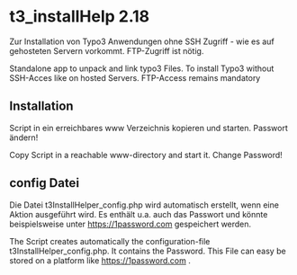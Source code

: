 # t3_installHelp 2.18
Zur Installation von Typo3 Anwendungen ohne SSH Zugriff - wie es auf gehosteten Servern vorkommt. FTP-Zugriff ist nötig.

Standalone app to unpack and link typo3 Files.
To install Typo3 without SSH-Acces like  on hosted Servers. FTP-Access remains mandatory

## Installation
Script in ein erreichbares www Verzeichnis kopieren und starten. Passwort ändern!

Copy Script in a reachable www-directory and start it. Change Password!

## config Datei
Die Datei t3InstallHelper_config.php wird automatisch erstellt, wenn eine Aktion ausgeführt wird. Es enthält u.a. auch das Passwort und könnte beispielsweise unter https://1password.com gespeichert werden.

The Script creates automatically the configuration-file t3InstallHelper_config.php. It contains the Password. This File can easy be stored on a platform like https://1password.com .
